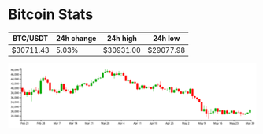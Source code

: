# Bitcoin Stats

BTC/USDT|24h change|24h high|24h low|
|---|---|---|---|
|$30711.43|5.03%|$30931.00|$29077.98|

<img src="./chart.svg">
